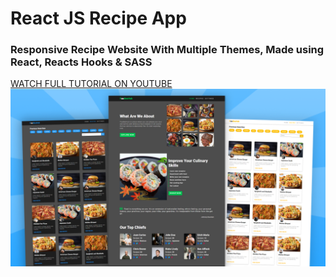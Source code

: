 # React JS Recipe App
### Responsive Recipe Website With Multiple Themes, Made using React, Reacts Hooks & SASS

[WATCH FULL TUTORIAL ON YOUTUBE](https://www.youtube.com/watch?v=iY0AY5IckGg)
[![React JS Recipe App Preview](preview.png)](https://www.youtube.com/watch?v=iY0AY5IckGg)

